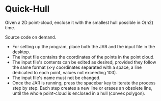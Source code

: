 # Quick-Hull
Given a 2D point-cloud, enclose it with the smallest hull possible in O(n2) time.

Source code on demand.

* For setting up the program, place both the JAR and the input file in the desktop.
* The input file contains the coordinates of the points in the point cloud.
* The input file's contents can be edited as desired, provided they follow the same format (x-y coordinates separated with a space, a line dedicated to each point, values not exceeding 100).
* The input file's name must not be changed.
* Once the JAR is running, press the spacebar key to iterate the process step by step. Each step creates a new line or erases an obsolete line, until the whole point-cloud is enclosed in a hull (convex polygon).

